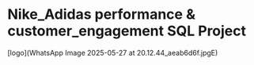 # Nike_Adidas performance & customer_engagement SQL Project

[logo](WhatsApp Image 2025-05-27 at 20.12.44_aeab6d6f.jpgE)

